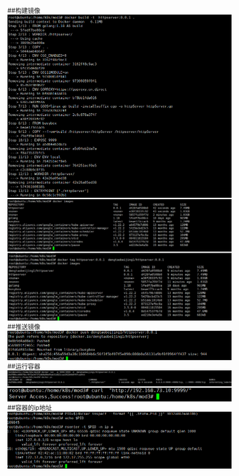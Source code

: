 ##构建镜像
![img_2.png](img_2.png)
![img_3.png](img_3.png)
![img_4.png](img_4.png)
##推送镜像
![img_5.png](img_5.png)
##运行容器
![img_8.png](img_8.png)
![img_9.png](img_9.png)
##容器的ip地址
![img_7.png](img_7.png)